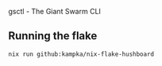 gsctl - The Giant Swarm CLI

## Running the flake

```
nix run github:kampka/nix-flake-hushboard
```